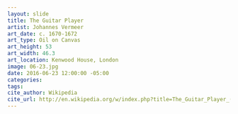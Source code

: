```yaml
---
layout: slide
title: The Guitar Player
artist: Johannes Vermeer
art_date: c. 1670-1672
art_type: Oil on Canvas
art_height: 53
art_width: 46.3
art_location: Kenwood House, London
image: 06-23.jpg
date: 2016-06-23 12:00:00 -05:00
categories:
tags:
cite_author: Wikipedia
cite_url: http://en.wikipedia.org/w/index.php?title=The_Guitar_Player_(Vermeer)&oldid=587915541
---
```

